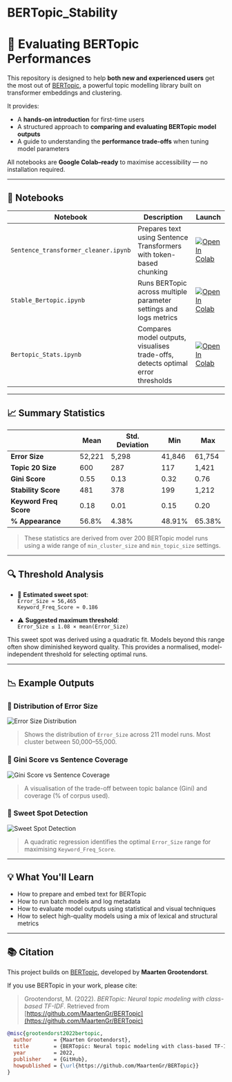 # BERTopic_Stability

# 📘 Evaluating BERTopic Performances

This repository is designed to help **both new and experienced users** get the most out of [BERTopic](https://github.com/MaartenGr/BERTopic), a powerful topic modelling library built on transformer embeddings and clustering.

It provides:
- A **hands-on introduction** for first-time users  
- A structured approach to **comparing and evaluating BERTopic model outputs**  
- A guide to understanding the **performance trade-offs** when tuning model parameters  

All notebooks are **Google Colab–ready** to maximise accessibility — no installation required.

---

## 📂 Notebooks

| Notebook                         | Description                                                       | Launch |
|----------------------------------|-------------------------------------------------------------------|--------|
| `Sentence_transformer_cleaner.ipynb` | Prepares text using Sentence Transformers with token-based chunking | [![Open In Colab](https://colab.research.google.com/assets/colab-badge.svg)](https://colab.research.google.com/drive/1oCK_2MjZkMNMnyh-PgTCH8z5yrVRUGkF?usp=sharing) |
| `Stable_Bertopic.ipynb`          | Runs BERTopic across multiple parameter settings and logs metrics  | [![Open In Colab](https://colab.research.google.com/assets/colab-badge.svg)](https://colab.research.google.com/drive/1Jn-AjlzDh5aY2OBXh0BAuXGKl163-Zjq?usp=sharing) |
| `Bertopic_Stats.ipynb`           | Compares model outputs, visualises trade-offs, detects optimal error thresholds | [![Open In Colab](https://colab.research.google.com/assets/colab-badge.svg)](https://colab.research.google.com/drive/1pjR402nxkRS9657hZsQdIqcSFCLOGiHo?usp=sharing) |

---

## 📈 Summary Statistics

|                       | Mean     | Std. Deviation | Min     | Max     |
|-----------------------|----------|----------------|---------|---------|
| **Error Size**        | 52,221   | 5,298          | 41,846  | 61,754  |
| **Topic 20 Size**     | 600      | 287            | 117     | 1,421   |
| **Gini Score**        | 0.55     | 0.13           | 0.32    | 0.76    |
| **Stability Score**   | 481      | 378            | 199     | 1,212   |
| **Keyword Freq Score**| 0.18     | 0.01           | 0.15    | 0.20    |
| **% Appearance**      | 56.8%    | 4.38%          | 48.91%  | 65.38%  |

> These statistics are derived from over 200 BERTopic model runs using a wide range of `min_cluster_size` and `min_topic_size` settings.

---

## 🔍 Threshold Analysis

- 📍 **Estimated sweet spot**:  
  `Error_Size ≈ 56,465`  
  `Keyword_Freq_Score ≈ 0.186`

- ⚠️ **Suggested maximum threshold**:  
  `Error_Size ≤ 1.08 × mean(Error_Size)`

This sweet spot was derived using a quadratic fit. Models beyond this range often show diminished keyword quality. This provides a normalised, model-independent threshold for selecting optimal runs.

---

## 📉 Example Outputs

### 🔹 Distribution of Error Size
![Error Size Distribution](Bertopic/output/error_size_distribution.png)

> Shows the distribution of `Error_Size` across 211 model runs. Most cluster between 50,000–55,000.

### 🔹 Gini Score vs Sentence Coverage
![Gini Score vs Sentence Coverage](Bertopic/output/gini_score_vs_sentence_coverage.png)

> A visualisation of the trade-off between topic balance (Gini) and coverage (% of corpus used).

### 🔹 Sweet Spot Detection
![Sweet Spot Detection](Bertopic/output/sweet_spot_detection.png)

> A quadratic regression identifies the optimal `Error_Size` range for maximising `Keyword_Freq_Score`.

---

## 💡 What You'll Learn

- How to prepare and embed text for BERTopic  
- How to run batch models and log metadata  
- How to evaluate model outputs using statistical and visual techniques  
- How to select high-quality models using a mix of lexical and structural metrics

---

## 📚 Citation

This project builds on [BERTopic](https://github.com/MaartenGr/BERTopic), developed by **Maarten Grootendorst**.

If you use BERTopic in your work, please cite:

> Grootendorst, M. (2022). *BERTopic: Neural topic modeling with class-based TF-IDF*. Retrieved from [https://github.com/MaartenGr/BERTopic](https://github.com/MaartenGr/BERTopic)

```bibtex
@misc{grootendorst2022bertopic,
  author       = {Maarten Grootendorst},
  title        = {BERTopic: Neural topic modeling with class-based TF-IDF},
  year         = 2022,
  publisher    = {GitHub},
  howpublished = {\url{https://github.com/MaartenGr/BERTopic}}
}
